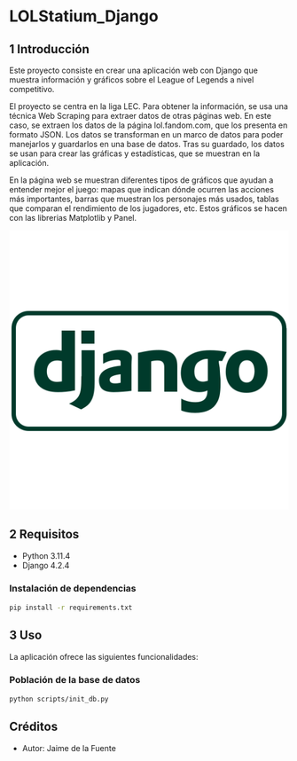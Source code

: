 # LOLStatium_Django
## 1 Introducción

Este proyecto consiste en crear una aplicación web con Django que muestra información y gráficos sobre el League of Legends a nivel competitivo.

El proyecto se centra en la liga LEC. 
Para obtener la información, se usa una técnica Web Scraping para extraer datos de otras páginas web. En este caso, se extraen los datos de la página lol.fandom.com, que los presenta en formato JSON. 
Los datos se transforman en un marco de datos para poder manejarlos y guardarlos en una base de datos. Tras su guardado, los datos se usan para crear las gráficas y estadísticas, que se muestran en la aplicación.

En la página web se muestran diferentes tipos de gráficos que ayudan a entender mejor el juego: mapas que indican dónde ocurren las acciones más importantes, barras que muestran los personajes más usados, tablas que comparan el rendimiento de los jugadores, etc. Estos gráficos se hacen con las librerias Matplotlib y Panel.

![Django](images/django.png)

## 2 Requisitos

- Python 3.11.4
- Django 4.2.4

### Instalación de dependencias
```bash
pip install -r requirements.txt
```

## 3 Uso
La aplicación ofrece las siguientes funcionalidades:

### Población de la base de datos

```bash
python scripts/init_db.py
```
## Créditos
- Autor: Jaime de la Fuente 